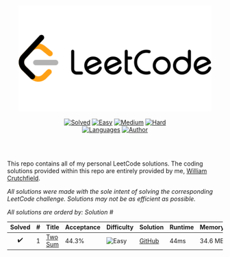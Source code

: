 <div align="center">
<img src="https://github.com/CrutchTheClutch/LeetCode/raw/master/logo.png" width="450" height="auto"/>

[![Solved](https://img.shields.io/badge/Solved-1\/1140-337ab7.svg?style=flat)](https://github.com/CrutchTheClutch/HackerRank#table-of-contents)
[![Easy](https://img.shields.io/badge/Easy-1-5cb85c.svg?style=flat)](https://github.com/CrutchTheClutch/HackerRank#table-of-contents)
[![Medium](https://img.shields.io/badge/Medium-0-f0ad4e.svg?style=flat)](https://github.com/CrutchTheClutch/HackerRank#table-of-contents)
[![Hard](https://img.shields.io/badge/Hard-0-d9534f.svg?style=flat)](https://github.com/CrutchTheClutch/HackerRank#table-of-contents)
</br>
[![Languages](https://img.shields.io/badge/Languages-JavaScript-red.svg?style=flat)](https://github.com/CrutchTheClutch/HackerRank#table-of-contents)
[![Author](https://img.shields.io/badge/Author-William%20Crutchfield-blue.svg?style=flat)](https://www.hackerrank.com/CrutchTheClutch)
</div>
</br>
</br>

This repo contains all of my personal LeetCode solutions.  The coding solutions provided within this repo are entirely provided by me, [William Crutchfield](https://www.hackerrank.com/CrutchTheClutch).  

*All solutions were made with the sole intent of solving the corresponding LeetCode challenge.  Solutions may not be as efficient as possible.*  

*All solutions are orderd by: Solution #*

| Solved | # | Title | Acceptance | Difficulty | Solution | Runtime | Memory | Language |
| :----: | - | ----- | ---------- | ---------- | -------- | ------- | ------ | :------: |
| ✔️ | 1 | [Two Sum](https://leetcode.com/problems/two-sum/) | 44.3% | ![Easy](https://img.shields.io/badge/Easy-5cb85c.svg?style=flat) | [GitHub](Solutions/1.%20Two%20Sum/Solution.js) | 44ms | 34.6 MB | ![JavaScript](https://img.shields.io/badge/JavaScript--f1e05a.svg?style=flat) |

